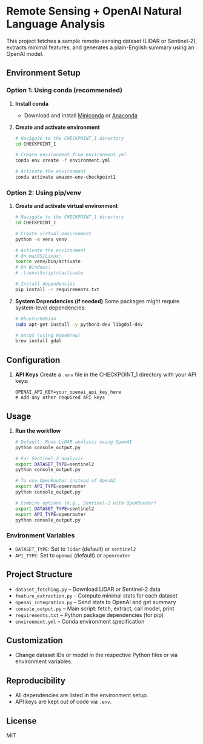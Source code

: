 # Remote Sensing + OpenAI Natural Language Analysis

This project fetches a sample remote-sensing dataset (LiDAR or Sentinel-2), extracts minimal features, and generates a plain-English summary using an OpenAI model.

## Environment Setup

### Option 1: Using conda (recommended)
1. **Install conda**
   - Download and install [Miniconda](https://docs.conda.io/en/latest/miniconda.html) or [Anaconda](https://www.anaconda.com/products/distribution)

2. **Create and activate environment**
   ```bash
   # Navigate to the CHECKPOINT_1 directory
   cd CHECKPOINT_1
   
   # Create environment from environment.yml
   conda env create -f environment.yml
   
   # Activate the environment
   conda activate amazon-env-checkpoint1
   ```

### Option 2: Using pip/venv
1. **Create and activate virtual environment**
   ```bash
   # Navigate to the CHECKPOINT_1 directory
   cd CHECKPOINT_1
   
   # Create virtual environment
   python -m venv venv
   
   # Activate the environment
   # On macOS/Linux:
   source venv/bin/activate
   # On Windows:
   # .\venv\Scripts\activate
   
   # Install dependencies
   pip install -r requirements.txt
   ```

2. **System Dependencies (if needed)**
   Some packages might require system-level dependencies:
   ```bash
   # Ubuntu/Debian
   sudo apt-get install -y python3-dev libgdal-dev
   
   # macOS (using Homebrew)
   brew install gdal
   ```

## Configuration

1. **API Keys**
   Create a `.env` file in the CHECKPOINT_1 directory with your API keys:
   ```
   OPENAI_API_KEY=your_openai_api_key_here
   # Add any other required API keys
   ```

## Usage

1. **Run the workflow**
   ```bash
   # Default: Runs LiDAR analysis using OpenAI
   python console_output.py
   
   # For Sentinel-2 analysis
   export DATASET_TYPE=sentinel2
   python console_output.py
   
   # To use OpenRouter instead of OpenAI
   export API_TYPE=openrouter
   python console_output.py
   
   # Combine options (e.g., Sentinel-2 with OpenRouter)
   export DATASET_TYPE=sentinel2
   export API_TYPE=openrouter
   python console_output.py
   ```

### Environment Variables
- `DATASET_TYPE`: Set to `lidar` (default) or `sentinel2`
- `API_TYPE`: Set to `openai` (default) or `openrouter`

## Project Structure

- `dataset_fetching.py` – Download LiDAR or Sentinel-2 data
- `feature_extraction.py` – Compute minimal stats for each dataset
- `openai_integration.py` – Send stats to OpenAI and get summary
- `console_output.py` – Main script: fetch, extract, call model, print
- `requirements.txt` – Python package dependencies (for pip)
- `environment.yml` – Conda environment specification

## Customization
- Change dataset IDs or model in the respective Python files or via environment variables.

## Reproducibility
- All dependencies are listed in the environment setup.
- API keys are kept out of code via `.env`.

## License
MIT
